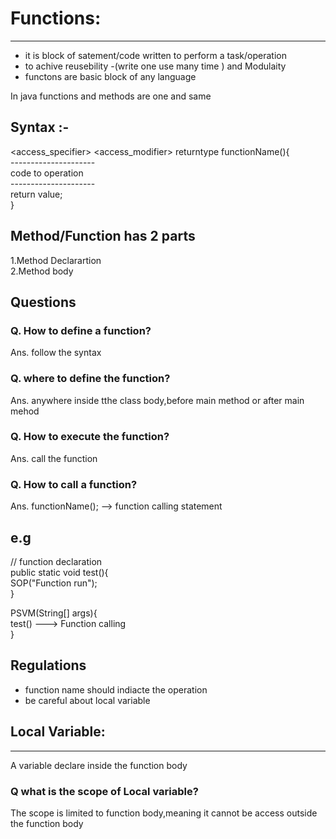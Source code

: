 # Functions:
----------
- it is block of satement/code written to perform a task/operation  
 - to achive reusebility -(write one use many time ) and Modulaity  
 - functons are basic block of any language  

 In java functions and methods are one and same   


 ## Syntax :-
 <access_specifier> <access_modifier> returntype functionName(<parameter list>){  
    ---------------------  
    code to operation  
    ---------------------  
    return value;  
 }  

## Method/Function has 2 parts
1.Method Declarartion  
2.Method body  

## Questions
 ### Q. How to define a function?  
 Ans. follow the syntax

 ### Q. where to define the function?  
Ans. anywhere inside tthe class body,before main method or after main mehod

 ### Q. How to execute the function?  
 Ans. call the function

### Q. How to call a function?  
 Ans. functionName(); --> function calling statement

## e.g
// function declaration  
public static void test(){   
    SOP("Function run");  
}  

PSVM(String[] args){  
    test() ---> Function calling  
}  

## Regulations
- function name should indiacte the operation
- be careful about local variable

## Local Variable:
------------------
A variable declare inside the function body 

### Q what is the scope of Local variable?
The scope is limited to function body,meaning it cannot be access outside the function body 